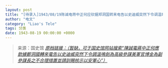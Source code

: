 ```yaml
---
layout: post
title: "[待录入]1943/08/19陈诚电蒋中正何应钦据郑洞国转来电告以史迪威突然下令调温鸣剑为高级参谋美军官博金为副参谋长之不合理措置并请训赐核示以安军心"
author: "电文"
category: "Liao's Tele"
tags: 分类
date: 1943-08-19 00:00:00 +0000
---
```

> 来源：国史馆 [*原档链接：（暂缺，可于国史馆网站搜索“陳誠電蔣中正何應欽據鄭洞國轉來電告以史迪威突然下令調溫鳴劍為高級參謀美軍官博金為副參謀長之不合理措置並請訓賜核示以安軍心”）*]()
